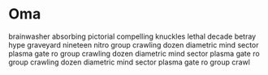 # Oma
brainwasher absorbing pictorial compelling knuckles lethal decade betray hype graveyard
nineteen nitro group crawling dozen diametric mind sector plasma gate
ro group crawling dozen diametric mind sector plasma gate
ro group crawling dozen diametric mind sector plasma gate
ro group crawl
